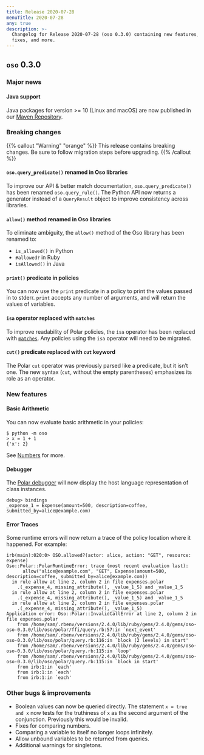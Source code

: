 ```yaml
---
title: Release 2020-07-28
menuTitle: 2020-07-28
any: true
description: >-
  Changelog for Release 2020-07-28 (oso 0.3.0) containing new features, bug
  fixes, and more.
---
```


## `oso` 0.3.0

### Major news

#### Java support

Java packages for version >= 10 (Linux and macOS) are now published in our
[Maven Repository](https://github.com/osohq/oso/packages/321403).

### Breaking changes

{{% callout "Warning" "orange" %}}
  This release contains breaking changes. Be sure to follow migration steps
  before upgrading.
{{% /callout %}}

#### `oso.query_predicate()` renamed in Oso libraries

To improve our API & better match documentation, `oso.query_predicate()` has
been renamed `oso.query_rule()`. The Python API now returns a generator
instead of a `QueryResult` object to improve consistency across libraries.

#### `allow()` method renamed in Oso libraries

To eliminate ambiguity, the `allow()` method of the Oso library has been
renamed to:

* `is_allowed()` in Python
* `#allowed?` in Ruby
* `isAllowed()` in Java

#### `print()` predicate in policies

You can now use the `print` predicate in a policy to print the values passed
in to stderr. `print` accepts any number of arguments, and will return the
values of variables.

#### `isa` operator replaced with `matches`

To improve readability of Polar policies, the `isa` operator has been
replaced with [`matches`](polar-syntax#matches-operator). Any policies using the
`isa` operator will need to be migrated.

#### `cut()` predicate replaced with `cut` keyword

The Polar `cut` operator was previously parsed like a predicate, but it isn’t
one. The new syntax (`cut`, without the empty parentheses) emphasizes its
role as an operator.

### New features

#### Basic Arithmetic

You can now evaluate basic arithmetic in your policies:

```console
$ python -m oso
> x = 1 + 1
{'x': 2}
```

See [Numbers](polar-syntax#numbers) for more.

#### Debugger

The [Polar debugger](reference/tooling/debugger) will now display the host
language representation of class instances.

```polar
debug> bindings
_expense_1 = Expense(amount=500, description=coffee, submitted_by=alice@example.com)
```

#### Error Traces

Some runtime errors will now return a trace of the policy location where it
happened. For example:

```irb
irb(main):020:0> OSO.allowed?(actor: alice, action: "GET", resource: expense)
Oso::Polar::PolarRuntimeError: trace (most recent evaluation last):
      allow("alice@example.com", "GET", Expense(amount=500, description=coffee, submitted_by=alice@example.com))
  in rule allow at line 2, column 2 in file expenses.polar
    .(_expense_4, missing_attribute(), _value_1_5) and _value_1_5
  in rule allow at line 2, column 2 in file expenses.polar
    .(_expense_4, missing_attribute(), _value_1_5) and _value_1_5
  in rule allow at line 2, column 2 in file expenses.polar
    .(_expense_4, missing_attribute(), _value_1_5)
Application error: Oso::Polar::InvalidCallError at line 2, column 2 in file expenses.polar
    from /home/sam/.rbenv/versions/2.4.0/lib/ruby/gems/2.4.0/gems/oso-oso-0.3.0/lib/oso/polar/ffi/query.rb:57:in `next_event'
    from /home/sam/.rbenv/versions/2.4.0/lib/ruby/gems/2.4.0/gems/oso-oso-0.3.0/lib/oso/polar/query.rb:116:in `block (2 levels) in start'
    from /home/sam/.rbenv/versions/2.4.0/lib/ruby/gems/2.4.0/gems/oso-oso-0.3.0/lib/oso/polar/query.rb:115:in `loop'
    from /home/sam/.rbenv/versions/2.4.0/lib/ruby/gems/2.4.0/gems/oso-oso-0.3.0/lib/oso/polar/query.rb:115:in `block in start'
    from irb:1:in `each'
    from irb:1:in `each'
    from irb:1:in `each'
```

### Other bugs & improvements

* Boolean values can now be queried directly. The statement `x = true and x`
  now tests for the truthiness of `x` as the second argument of the
  conjunction. Previously this would be invalid.
* Fixes for comparing numbers.
* Comparing a variable to itself no longer loops infinitely.
* Allow unbound variables to be returned from queries.
* Additional warnings for singletons.
